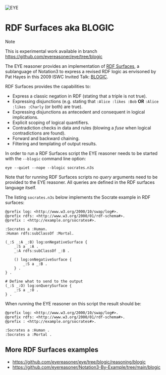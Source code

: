 ![EYE](https://josd.github.io/images/eye.png)

# RDF Surfaces aka BLOGIC

> [!NOTE]  
> This is experimental work available in branch https://github.com/eyereasoner/eye/tree/blogic

The EYE reasoner provides an implementation of [RDF Surfaces](https://github.com/w3c-cg/rdfsurfaces), a sublanguage of Notation3 to express a revised RDF logic as envisoned by Pat Hayes in this  2009 ISWC Invited Talk: [BLOGIC](https://www.slideshare.net/PatHayes/blogic-iswc-2009-invited-talk).

RDF Surfaces provides the capabilities to:

- Express a classic negation in RDF (stating that a triple is not true).
- Expressing disjunctions (e.g. stating that `:Alice :likes :Bob` **OR** `:Alice :likes :Charly` (or both) are true).
- Expressing disjunctions as antecedent and consequent in logical implications.
- Explicit scoping of logical quantifiers.
- Contradiction checks in data and rules (blowing a *fuse* when logical contradictions are found).
- Forward and backward chaining.
- Filtering and templating of output results.

In order to run a RDF Surfaces script the EYE reasoner needs to be started with the `--blogic` command line option:

```
eye --quiet --nope --blogic socrates.n3s
```

Note that for running RDF Surfaces scripts no *query* arguments need to be provided to the EYE reasoner. All queries are defined in the RDF surfaces language itself.

The listing `socrates.n3s` below implements the Socrate example in RDF surfaces:

```
@prefix log: <http://www.w3.org/2000/10/swap/log#>.
@prefix rdfs: <http://www.w3.org/2000/01/rdf-schema#>.
@prefix : <http://example.org/socrates#>.

:Socrates a :Human.
:Human rdfs:subClassOf :Mortal.

(_:S _:A _:B) log:onNegativeSurface {
    _:S a _:A .
    _:A rdfs:subClassOf _:B . 

    () log:onNegativeSurface {
        _:S a _:B .
    } .
} .

# Define what to send to the output
(_:S _:O) log:onQuerySurface {
    _:S a _:O .
} .
```

When running the EYE reasoner on this script the result should be:

```
@prefix log: <http://www.w3.org/2000/10/swap/log#>.
@prefix rdfs: <http://www.w3.org/2000/01/rdf-schema#>.
@prefix : <http://example.org/socrates#>.

:Socrates a :Human .
:Socrates a :Mortal .
```

## More RDF Surfaces examples

- https://github.com/eyereasoner/eye/tree/blogic/reasoning/blogic
- https://github.com/eyereasoner/Notation3-By-Example/tree/main/blogic
